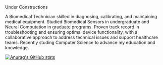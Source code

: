 Under Constructions

A Biomedical Technician skilled in diagnosing, calibrating, and maintaining medical equipment. Studied Biomedical Sensors in undergraduate and Neural Computation in graduate programs. Proven track record in troubleshooting and ensuring optimal device functionality, with a collaborative approach to address technical issues and support healthcare teams. Recently studing Computer Science to advance my education and knowledge.

[![Anurag's GitHub stats](https://github-readme-stats.vercel.app/api?BrianYannLee=anuraghazra)](https://github.com/anuraghazra/github-readme-stats)
